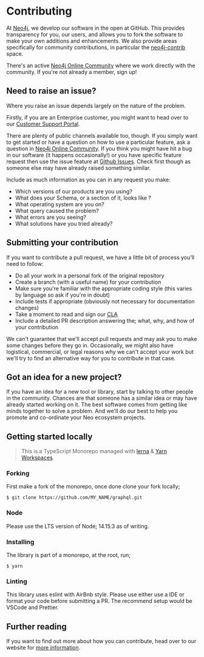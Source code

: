 # Contributing

At [Neo4j](http://neo4j.com/), we develop our software in the open at GitHub.
This provides transparency for you, our users, and allows you to fork the software to make your own additions and enhancements.
We also provide areas specifically for community contributions, in particular the [neo4j-contrib](https://github.com/neo4j-contrib) space.

There's an active [Neo4j Online Community](https://community.neo4j.com/) where we work directly with the community.
If you're not already a member, sign up!

## Need to raise an issue?

Where you raise an issue depends largely on the nature of the problem.

Firstly, if you are an Enterprise customer, you might want to head over to our [Customer Support Portal](http://support.neo4j.com/).

There are plenty of public channels available too, though.
If you simply want to get started or have a question on how to use a particular feature, ask a question in [Neo4j Online Community](https://community.neo4j.com/).
If you think you might have hit a bug in our software (it happens occasionally!) or you have specific feature request then use the issue feature at [Github Issues](https://github.com/neo4j/graphql/issues).
Check first though as someone else may have already raised something similar.

Include as much information as you can in any request you make:

-   Which versions of our products are you using?
-   What does your Schema, or a section of it, looks like ?
-   What operating system are you on?
-   What query caused the problem?
-   What errors are you seeing?
-   What solutions have you tried already?

## Submitting your contribution

If you want to contribute a pull request, we have a little bit of process you'll need to follow:

-   Do all your work in a personal fork of the original repository
-   Create a branch (with a useful name) for your contribution
-   Make sure you're familiar with the appropriate coding style (this varies by language so ask if you're in doubt)
-   Include tests if appropriate (obviously not necessary for documentation changes)
-   Take a moment to read and sign our [CLA](http://neo4j.com/developer/cla)
-   Include a detailed PR description answering the; what, why, and how of your contribution

We can't guarantee that we'll accept pull requests and may ask you to make some changes before they go in.
Occasionally, we might also have logistical, commercial, or legal reasons why we can't accept your work but we'll try to find an alternative way for you to contribute in that case.

## Got an idea for a new project?

If you have an idea for a new tool or library, start by talking to other people in the community.
Chances are that someone has a similar idea or may have already started working on it.
The best software comes from getting like minds together to solve a problem.
And we'll do our best to help you promote and co-ordinate your Neo ecosystem projects.

## Getting started locally

> This is a TypeScript Monorepo managed with [lerna](https://github.com/lerna/lerna) & [Yarn Workspaces](https://classic.yarnpkg.com/en/docs/workspaces/).

### Forking

First make a fork of the monorepo, once done clone your fork locally;

```
$ git clone https://github.com/MY_NAME/graphql.git
```

### Node

Please use the LTS version of Node; 14.15.3 as of writing.

### Installing

The library is part of a monorepo, at the root, run;

```
$ yarn
```

### Linting

This library uses eslint with AirBnb style. Please use either use a IDE or format your code before submitting a PR. The recommend setup would be VSCode and Prettier.

## Further reading

If you want to find out more about how you can contribute, head over to our website for [more information](http://neo4j.com/developer/contributing-code/).
